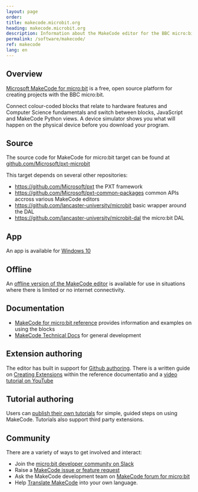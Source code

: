 ```yaml
---
layout: page
order:
title: makecode.microbit.org
heading: makecode.microbit.org
description: Information about the MakeCode editor for the BBC micro:bit
permalink: /software/makecode/
ref: makecode
lang: en
---
```


## Overview

[Microsoft MakeCode for micro:bit](htps://makecode.microbit.org) is a free, open source platform for creating projects with the BBC micro:bit.

Connect colour-coded blocks that relate to hardware features and Computer Science fundamentals and switch between blocks, JavaScript and MakeCode Python views. A device simulator shows you what will happen on the physical device before you download your program.

## Source

The source code for MakeCode for micro:bit target can be found at [github.com/Microsoft/pxt-microbit](https://github.com/Microsoft/pxt-microbit)

This target depends on several other repositories:

- <https://github.com/Microsoft/pxt> the PXT framework
- <https://github.com/Microsoft/pxt-common-packages> common APIs accross various MakeCode editors
- <https://github.com/lancaster-university/microbit> basic wrapper around the DAL
- <https://github.com/lancaster-university/microbit-dal> the micro:bit DAL

## App

An app is available for [Windows 10](https://www.microsoft.com/en-gb/p/makecode-for-micro-bit/9pjc7sv48lcx?rtc=1&activetab=pivot:overviewtab)

## Offline

 An [offline version of the MakeCode editor](https://makecode.microbit.org/offline) is available for use in situations where there is limited or no internet connectivity.

## Documentation

- [MakeCode for micro:bit reference](https://makecode.microbit.org/reference) provides information and examples on using the blocks
- [MakeCode Technical Docs](https://makecode.com/docs) for general development

## Extension authoring

The editor has built in support for [Github authoring](https://makecode.com/blog/github-packages). There is a written guide on [Creating Extensions](https://makecode.com/extensions/getting-started) within the reference documentatio and  a [video tutorial on YouTube](https://www.youtube.com/watch?v=ztrm4XehfGo&list=PLMMBk9hE-SepwjCAK7cY-jvq6KeQKda8x)

## Tutorial authoring

Users can [publish their own tutorials](https://makecode.com/writing-docs/user-tutorials) for simple, guided steps on using MakeCode. Tutorials also support third party extensions.

## Community

There are a variety of ways to get involved and interact:

- Join the [micro:bit developer community on Slack](../../community/)
- Raise a [MakeCode issue or feature request](https://github.com/Microsoft/pxt-microbit/issues)
- Ask the MakeCode development team on [MakeCode forum for micro:bit](https://forum.makecode.com/c/microbit/11)
- Help [Translate MakeCode](https://makecode.com/translate) into your own language.